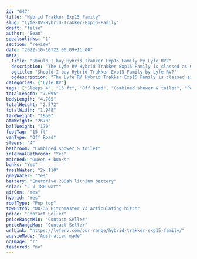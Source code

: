 ```yaml
---
id: "647"
title: "Hybrid Trakker Exp15 Family"
slug: "Lyfe-RV-Hybrid-Trakker-Exp15-Family"
draft: "false"
author: "Sean"
seealsolinks: "1"
section: "review"
date: "2022-10-10T22:00:09+11:00"
meta:
  title: "Should I buy Hybrid Trakker Exp15 Family by Lyfe RV?"
  description: "The Lyfe RV Hybrid Trakker Exp15 Family is classed as Off Road, and sleeps 4 people. It is Australian made and comes in at 15 ft. It generally has Combined shower & toilet."
  ogtitle: "Should I buy Hybrid Trakker Exp15 Family by Lyfe RV?"
  ogdescription: "The Lyfe RV Hybrid Trakker Exp15 Family is classed as Off Road, and sleeps 4 people. It is Australian made and comes in at 15 ft. It generally has Combined shower & toilet."
categories: ["Lyfe RV"]
tags: ["Sleeps 4", "15 ft", "Off Road", "Combined shower & toilet", "Pop top", "Price Unknown"]
totalLength: "7.095"
bodyLength: "4.705"
totalHeight: "2.572"
totalWidth: "1.948"
tareWeight: "1950"
atmWeight: "2670"
ballWeight: "170"
footTag: "15 ft"
vanType: "Off Road"
sleeps: "4"
bathroom: "Combined shower & toilet"
internalBathroom: "Yes"
mainBed: "Queen + bunks"
bunks: "Yes"
freshWater: "2x 110"
greyWater: "Yes"
battery: "Enerdrive 200ah lithium battery"
solar: "2 x 180 watt"
airCon: "Yes"
hybrid: "Yes"
roofType: "Pop top"
towHitch: "DO-35 Hitchmaster V3 articulating hitch"
price: "Contact Seller"
priceRangeMin: "Contact Seller"
priceRangeMax: "Contact Seller"
urlLink: "https://lyferv.com/our-range/hybrid-trakker-exp15-family/"
aussieMade: "Australian made"
noImage: "r"
featured: "no"
---
```


